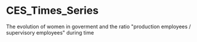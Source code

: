 # CES_Times_Series
The evolution of women in goverment and the ratio "production employees / supervisory employees" during time
